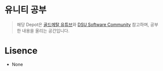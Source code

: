 # 유니티 공부
> 해당 Depot은 [골드메탈 유튜브](https://www.youtube.com/channel/UCw_N-Q_eYJo-IJFbNkhiYDA)와 [DSU Software Community](https://www.youtube.com/channel/UCn6c2IbDl6_bf24RTbwA24A) 참고하며, 공부한 내용을 올리는 공간입니다.

# Lisence 
+ None
